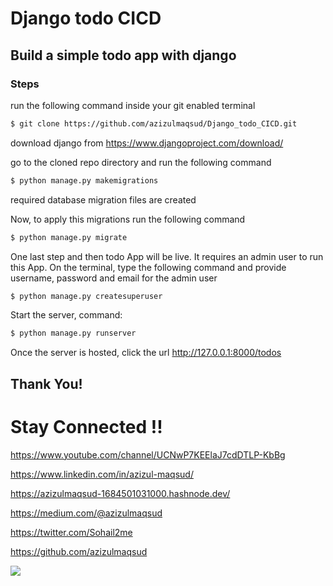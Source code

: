 # Django todo CICD
## Build a simple todo app with django
### Steps
run the following command inside your git enabled terminal
```bash
$ git clone https://github.com/azizulmaqsud/Django_todo_CICD.git
```
download django from https://www.djangoproject.com/download/ 

go to the cloned repo directory and run the following command

```bash
$ python manage.py makemigrations
```

required database migration files are created

Now, to apply this migrations run the following command
```bash
$ python manage.py migrate
```

One last step and then todo App will be live. It requires an admin user to run this App. On the terminal, type the following command and provide username, password and email for the admin user
```bash
$ python manage.py createsuperuser
```

Start the server, command:

```bash
$ python manage.py runserver
```

Once the server is hosted, click the url http://127.0.0.1:8000/todos 


## Thank You!
# Stay Connected !!

https://www.youtube.com/channel/UCNwP7KEElaJ7cdDTLP-KbBg

https://www.linkedin.com/in/azizul-maqsud/

https://azizulmaqsud-1684501031000.hashnode.dev/

https://medium.com/@azizulmaqsud

https://twitter.com/Sohail2me

https://github.com/azizulmaqsud


<a href="https://www.buymeacoffee.com/azizulmaqsud"><img src="https://img.buymeacoffee.com/button-api/?text=Buy me a coffee&emoji=&slug=scaleupsaas&button_colour=FFDD00&font_colour=000000&font_family=Cookie&outline_colour=000000&coffee_colour=ffffff" /></a> 
